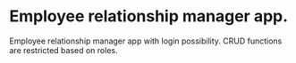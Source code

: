# Employee relationship manager app.

Employee relationship manager app with login possibility. CRUD functions are restricted based on roles.

